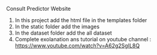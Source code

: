 Consult Predictor Website 
 1. In this project add the html file in the templates folder
 2. In the static folder add the images
 3. In the dataset folder add the all dataset
 4. Complete exolanation ans tutorial on youtube channel : https://www.youtube.com/watch?v=A62g2SgIL8Q
